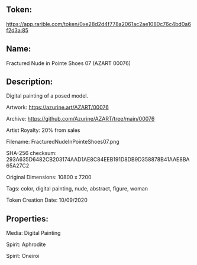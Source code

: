 ## Token:

https://app.rarible.com/token/0xe28d2d4f778a2061ac2ae1080c76c4bd0a6f2d3a:85

## Name:

Fractured Nude in Pointe Shoes 07 (AZART 00076)

## Description: 

Digital painting of a posed model.

Artwork: https://azurine.art/AZART/00076

Archive: https://github.com/Azurine/AZART/tree/main/00076

Artist Royalty: 20% from sales

Filename: FracturedNudeInPointeShoes07.png

SHA-256 checksum: 293A635D6482CB203174AAD1AE8C84EEB191D8DB9D358878B41AAE8BA65A27C2

Original Dimensions: 10800 x 7200

Tags: color, digital painting, nude, abstract, figure, woman 

Token Creation Date: 10/09/2020

## Properties:

Media: Digital Painting

Spirit: Aphrodite

Spirit: Oneiroi